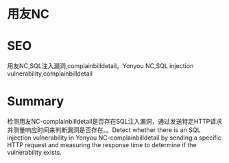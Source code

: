 # 用友NC
# SEO
用友NC,SQL注入漏洞,complainbilldetail。Yonyou NC,SQL injection vulnerability,complainbilldetail
# Summary
检测用友NC-complainbilldetail是否存在SQL注入漏洞，通过发送特定HTTP请求并测量响应时间来判断漏洞是否存在。。Detect whether there is an SQL injection vulnerability in Yonyou NC-complainbilldetail by sending a specific HTTP request and measuring the response time to determine if the vulnerability exists.

